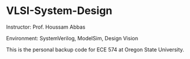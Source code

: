 # VLSI-System-Design
Instructor: Prof. Houssam Abbas

Environment: SystemVerilog, ModelSim, Design Vision

This is the personal backup code for ECE 574 at Oregon State University.
